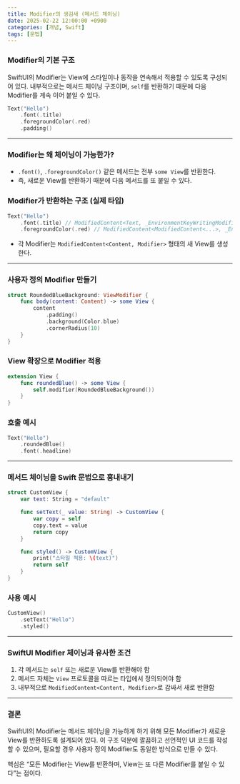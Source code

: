 ```yaml
---
title: Modifier의 생김새 (메서드 체이닝)
date: 2025-02-22 12:00:00 +0900
categories: [개념, Swift]
tags: [문법]
---
```





### Modifier의 기본 구조

SwiftUI의 Modifier는 View에 스타일이나 동작을 연속해서 적용할 수 있도록 구성되어 있다. 내부적으로는 메서드 체이닝 구조이며, `self`를 반환하기 때문에 다음 Modifier를 계속 이어 붙일 수 있다.

```swift
Text("Hello")
    .font(.title)
    .foregroundColor(.red)
    .padding()
```

---

### Modifier는 왜 체이닝이 가능한가?

* `.font()`, `.foregroundColor()` 같은 메서드는 전부 `some View`를 반환한다.
* 즉, 새로운 View를 반환하기 때문에 다음 메서드를 또 붙일 수 있다.

### Modifier가 반환하는 구조 (실제 타입)

```swift
Text("Hello")
    .font(.title) // ModifiedContent<Text, _EnvironmentKeyWritingModifier<Font>>
    .foregroundColor(.red) // ModifiedContent<ModifiedContent<...>, _EnvironmentKeyWritingModifier<Color>>
```

* 각 Modifier는 `ModifiedContent<Content, Modifier>` 형태의 새 View를 생성한다.

---

### 사용자 정의 Modifier 만들기

```swift
struct RoundedBlueBackground: ViewModifier {
    func body(content: Content) -> some View {
        content
            .padding()
            .background(Color.blue)
            .cornerRadius(10)
    }
}
```

### View 확장으로 Modifier 적용

```swift
extension View {
    func roundedBlue() -> some View {
        self.modifier(RoundedBlueBackground())
    }
}
```

### 호출 예시

```swift
Text("Hello")
    .roundedBlue()
    .font(.headline)
```

---

### 메서드 체이닝을 Swift 문법으로 흉내내기

```swift
struct CustomView {
    var text: String = "default"

    func setText(_ value: String) -> CustomView {
        var copy = self
        copy.text = value
        return copy
    }

    func styled() -> CustomView {
        print("스타일 적용: \(text)")
        return self
    }
}
```

### 사용 예시

```swift
CustomView()
    .setText("Hello")
    .styled()
```

---

### SwiftUI Modifier 체이닝과 유사한 조건

1. 각 메서드는 `self` 또는 새로운 View를 반환해야 함
2. 메서드 자체는 `View` 프로토콜을 따르는 타입에서 정의되어야 함
3. 내부적으로 `ModifiedContent<Content, Modifier>`로 감싸서 새로 반환함

---

### 결론

SwiftUI의 Modifier는 메서드 체이닝을 가능하게 하기 위해 모든 Modifier가 새로운 View를 반환하도록 설계되어 있다. 이 구조 덕분에 깔끔하고 선언적인 UI 코드를 작성할 수 있으며, 필요할 경우 사용자 정의 Modifier도 동일한 방식으로 만들 수 있다.

핵심은 “모든 Modifier는 View를 반환하며, View는 또 다른 Modifier를 붙일 수 있다”는 점이다.
